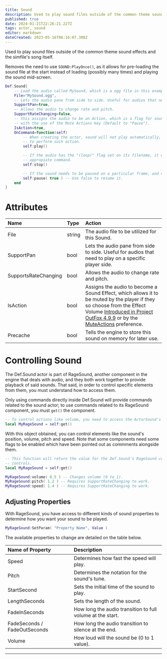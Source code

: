 ```yaml
---
title: Sound
description: Used to play sound files outside of the common theme sound effects and the simfile's song itself.
published: true
date: 2024-01-21T22:26:21.227Z
tags: actor, sound
editor: markdown
dateCreated: 2023-05-16T06:16:07.300Z
---
```


Used to play sound files outside of the common theme sound effects and the simfile's song itself.

Removes the need to use `SOUND:PlayOnce()`, as it allows for pre-loading the sound file at the start instead of loading (possibly many times) and playing the sound mid-screen.

```lua
Def.Sound{
	-- Load the audio called MySound, which is a ogg file in this example.
	File="MySound.ogg",
	-- Lets the audio pane from side to side. Useful for audios that need to play on a specific player side.
	SupportPan=true,
	-- Allows the audio to change rate and pitch.
	SupportRateChanging=false,
	-- this assigns the audio to be an Action, which is a flag for sounds that allows it to be muted by the player,
	-- with the use of the Mute Actions key (Default to "Pause").
	IsAction=true,
	OnCommand=function(self)
		-- When creating the actor, sound will not play automatically, so you need to use the play command
		-- to perform such action.
		self:play()

		-- If the audio has the "(loop)" flag set on its filename, it will loop infinetly. So to top it, use the
		-- appropiate command.
		self:stop()

		-- If the sound needs to be paused on a particular frame, and not to reset, use the pause command.
		self:pause( true ) -- Use false to resume it.
	end
}
```

# Attributes

| Name | Type | Action |
| :--- | :--- | :----- |
File | string | The audio file to be utilized for this Sound.
SupportPan | bool | Lets the audio pane from side to side. Useful for audios that need to play on a specific player side.
SupportsRateChanging | bool | Allows the audio to change rate and pitch.
IsAction |  bool | Assigns the audio to become a Sound Effect, which allows it to be muted by the player if they so choose from the Effect Volume [Introduced in Project OutFox 4.9.9](/en/releases/A499) or by the [MuteActions](/en/user-guide/config/preferences#muteactions) preference.
Precache | bool | Tells the engine to store this sound on memory for later use.

# Controlling Sound

The Def.Sound actor is part of RageSound, another component in the engine that deals with audio, and they both work together to provide playback of said sounds. That said, in order to control specific elements from them, you must understand how to access them.

Only using commands directly inside Def.Sound will provide commands related to the sound actor; to use commands related to its RageSound component, you must `get()` the component.

```lua
-- To control actions like volume, you need to access the ActorSound's RageSound, by using the get function.
local MyRageSound = self:get()
```

With this object obtained, you can control elements like the sound's position, volume, pitch and speed.
Note that some components need some flags to be enabled which have been pointed out as commments alongside them.
```lua
-- This function will return the value for the Def.Sound's RageSound component, which allows for expanded
-- controls.
local MyRageSound = self:get()

MyRageSound:volume( 0.5 ) -- Changes volume (0 to 1).
MyRageSound:pitch( 1.2 ) -- Requires SupportRateChanging to work.
MyRageSound:speed( 1.4 ) -- Requires SupportRateChanging to work.
```

## Adjusting Properties

With RageSound, you have access to different kinds of sound properties to determine how you want your sound to be played.

```lua
MyRageSound:SetParam( "Property Name", Value )
```

The available properties to change are detailed on the table below.

| Name of Property | Description |
| :--------------- | :---------- | 
Speed | Determines how fast the speed will play.
Pitch | Determines the notation for the sound's tune.
StartSecond | Sets the initial time of the sound to play.
LengthSeconds | Sets the length of the sound.
FadeInSeconds | How long the audio transition to full volume at the start.
FadeSeconds / FadeOutSeconds | How long the audio transition to silence at the end.
Volume | How loud will the sound be (0 to 1 value).

--- 

<!--Pan | (Requires the SupportRateChanging flag), sets the direction of the audio to go through, like the left or right channel.-->